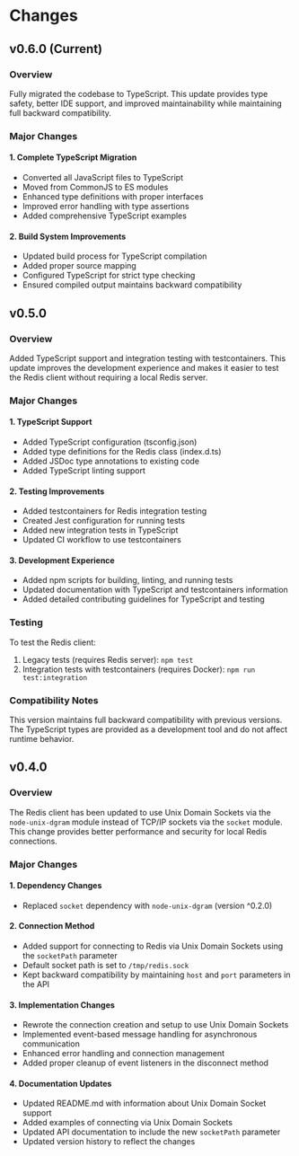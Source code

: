# Changes

## v0.6.0 (Current)

### Overview

Fully migrated the codebase to TypeScript. This update provides type safety, better IDE support, and improved maintainability while maintaining full backward compatibility.

### Major Changes

#### 1. Complete TypeScript Migration

- Converted all JavaScript files to TypeScript
- Moved from CommonJS to ES modules
- Enhanced type definitions with proper interfaces
- Improved error handling with type assertions
- Added comprehensive TypeScript examples

#### 2. Build System Improvements

- Updated build process for TypeScript compilation
- Added proper source mapping
- Configured TypeScript for strict type checking
- Ensured compiled output maintains backward compatibility

## v0.5.0

### Overview

Added TypeScript support and integration testing with testcontainers. This update improves the development experience and makes it easier to test the Redis client without requiring a local Redis server.

### Major Changes

#### 1. TypeScript Support

- Added TypeScript configuration (tsconfig.json)
- Added type definitions for the Redis class (index.d.ts)
- Added JSDoc type annotations to existing code
- Added TypeScript linting support

#### 2. Testing Improvements

- Added testcontainers for Redis integration testing
- Created Jest configuration for running tests
- Added new integration tests in TypeScript
- Updated CI workflow to use testcontainers

#### 3. Development Experience

- Added npm scripts for building, linting, and running tests
- Updated documentation with TypeScript and testcontainers information
- Added detailed contributing guidelines for TypeScript and testing

### Testing

To test the Redis client:

1. Legacy tests (requires Redis server): `npm test`
2. Integration tests with testcontainers (requires Docker): `npm run test:integration`

### Compatibility Notes

This version maintains full backward compatibility with previous versions. The TypeScript types are provided as a development tool and do not affect runtime behavior.

## v0.4.0

### Overview

The Redis client has been updated to use Unix Domain Sockets via the `node-unix-dgram` module instead of TCP/IP sockets via the `socket` module. This change provides better performance and security for local Redis connections.

### Major Changes

#### 1. Dependency Changes

- Replaced `socket` dependency with `node-unix-dgram` (version ^0.2.0)

#### 2. Connection Method

- Added support for connecting to Redis via Unix Domain Sockets using the `socketPath` parameter
- Default socket path is set to `/tmp/redis.sock`
- Kept backward compatibility by maintaining `host` and `port` parameters in the API

#### 3. Implementation Changes

- Rewrote the connection creation and setup to use Unix Domain Sockets
- Implemented event-based message handling for asynchronous communication
- Enhanced error handling and connection management
- Added proper cleanup of event listeners in the disconnect method

#### 4. Documentation Updates

- Updated README.md with information about Unix Domain Socket support
- Added examples of connecting via Unix Domain Sockets
- Updated API documentation to include the new `socketPath` parameter
- Updated version history to reflect the changes
